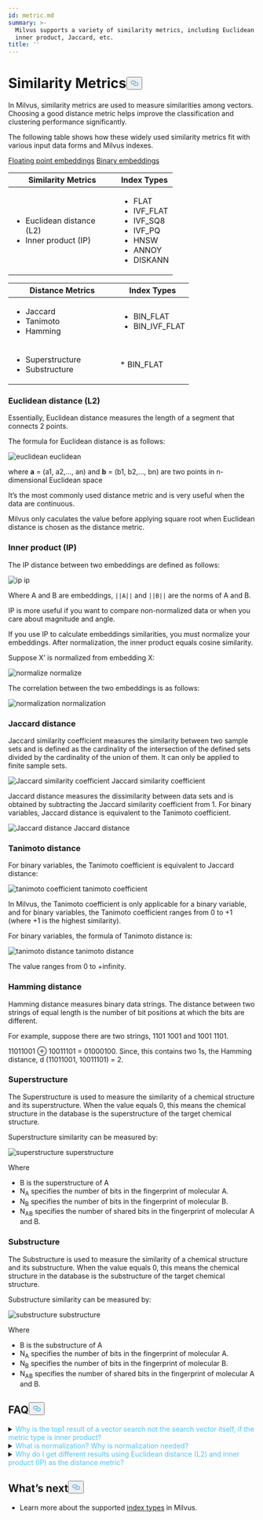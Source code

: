 ```yaml
---
id: metric.md
summary: >-
  Milvus supports a variety of similarity metrics, including Euclidean distance,
  inner product, Jaccard, etc.
title: ''
---
```

<h1 id="Similarity-Metrics" class="common-anchor-header">Similarity Metrics<button data-href="#Similarity-Metrics" class="anchor-icon" translate="no">
      <svg translate="no"
        aria-hidden="true"
        focusable="false"
        height="20"
        version="1.1"
        viewBox="0 0 16 16"
        width="16"
      >
        <path
          fill="#0092E4"
          fill-rule="evenodd"
          d="M4 9h1v1H4c-1.5 0-3-1.69-3-3.5S2.55 3 4 3h4c1.45 0 3 1.69 3 3.5 0 1.41-.91 2.72-2 3.25V8.59c.58-.45 1-1.27 1-2.09C10 5.22 8.98 4 8 4H4c-.98 0-2 1.22-2 2.5S3 9 4 9zm9-3h-1v1h1c1 0 2 1.22 2 2.5S13.98 12 13 12H9c-.98 0-2-1.22-2-2.5 0-.83.42-1.64 1-2.09V6.25c-1.09.53-2 1.84-2 3.25C6 11.31 7.55 13 9 13h4c1.45 0 3-1.69 3-3.5S14.5 6 13 6z"
        ></path>
      </svg>
    </button></h1><p>In Milvus, similarity metrics are used to measure similarities among vectors. Choosing a good distance metric helps improve the classification and clustering performance significantly.</p>
<p>The following table shows how these widely used similarity metrics fit with various input data forms and Milvus indexes.</p>
<div class="filter">
<a href="#floating">Floating point embeddings</a> <a href="#binary">Binary embeddings</a>
</div>
<div class="filter-floating table-wrapper" markdown="block">
<table class="tg">
<thead>
  <tr>
    <th class="tg-0pky" style="width: 204px;">Similarity Metrics</th>
    <th class="tg-0pky">Index Types</th>
  </tr>
</thead>
<tbody>
  <tr>
    <td class="tg-0pky"><ul><li>Euclidean distance (L2)</li><li>Inner product (IP)</li></td>
    <td class="tg-0pky" rowspan="2"><ul><li>FLAT</li><li>IVF_FLAT</li><li>IVF_SQ8</li><li>IVF_PQ</li><li>HNSW</li><li>ANNOY</li><li>DISKANN</li></ul></td>
  </tr>
</tbody>
</table>
</div>
<div class="filter-binary table-wrapper" markdown="block">
<table class="tg">
<thead>
  <tr>
    <th class="tg-0pky" style="width: 204px;">Distance Metrics</th>
    <th class="tg-0pky">Index Types</th>
  </tr>
</thead>
<tbody>
  <tr>
    <td class="tg-0pky"><ul><li>Jaccard</li><li>Tanimoto</li><li>Hamming</li></ul></td>
    <td class="tg-0pky"><ul><li>BIN_FLAT</li><li>BIN_IVF_FLAT</li></ul></td>
  </tr>
  <tr>
    <td class="tg-0pky"><ul><li>Superstructure</li><li>Substructure</li></ul></td>
    <td class="tg-0pky">* BIN_FLAT</td>
  </tr>
</tbody>
</table>
</div>
<h3 id="Euclidean-distance-L2" class="common-anchor-header">Euclidean distance (L2)</h3><p>Essentially, Euclidean distance measures the length of a segment that connects 2 points.</p>
<p>The formula for Euclidean distance is as follows:</p>
<p>
  <span class="img-wrapper">
    <img translate="no" src="/docs/v2.2.x/assets/euclidean_metric.png" alt="euclidean" class="doc-image" id="euclidean" />
    <span>euclidean</span>
  </span>
</p>
<p>where <strong>a</strong> = (a1, a2,…, an) and <strong>b</strong> = (b1, b2,…, bn) are two points in n-dimensional Euclidean space</p>
<p>It’s the most commonly used distance metric and is very useful when the data are continuous.</p>
<div class="alert note">
Milvus only caculates the value before applying square root when Euclidean distance is chosen as the distance metric.
</div>
<h3 id="Inner-product-IP" class="common-anchor-header">Inner product (IP)</h3><p>The IP distance between two embeddings are defined as follows:</p>
<p>
  <span class="img-wrapper">
    <img translate="no" src="/docs/v2.2.x/assets/IP_formula.png" alt="ip" class="doc-image" id="ip" />
    <span>ip</span>
  </span>
</p>
<p>Where A and B are embeddings, <code translate="no">||A||</code> and <code translate="no">||B||</code> are the norms of A and B.</p>
<p>IP is more useful if you want to compare non-normalized data or when you care about magnitude and angle.</p>
<div class="alert note">
 If you use IP to calculate embeddings similarities, you must normalize your embeddings. After normalization, the inner product equals cosine similarity.
</div>
<p>Suppose X’ is normalized from embedding X:</p>
<p>
  <span class="img-wrapper">
    <img translate="no" src="/docs/v2.2.x/assets/normalize_formula.png" alt="normalize" class="doc-image" id="normalize" />
    <span>normalize</span>
  </span>
</p>
<p>The correlation between the two embeddings is as follows:</p>
<p>
  <span class="img-wrapper">
    <img translate="no" src="/docs/v2.2.x/assets/normalization_formula.png" alt="normalization" class="doc-image" id="normalization" />
    <span>normalization</span>
  </span>
</p>
<h3 id="Jaccard-distance" class="common-anchor-header">Jaccard distance</h3><p>Jaccard similarity coefficient measures the similarity between two sample sets and is defined as the cardinality of the intersection of the defined sets divided by the cardinality of the union of them. It can only be applied to finite sample sets.</p>
<p>
  <span class="img-wrapper">
    <img translate="no" src="/docs/v2.2.x/assets/jaccard_coeff.png" alt="Jaccard similarity coefficient" class="doc-image" id="jaccard-similarity-coefficient" />
    <span>Jaccard similarity coefficient</span>
  </span>
</p>
<p>Jaccard distance measures the dissimilarity between data sets and is obtained by subtracting the Jaccard similarity coefficient from 1. For binary variables, Jaccard distance is equivalent to the Tanimoto coefficient.</p>
<p>
  <span class="img-wrapper">
    <img translate="no" src="/docs/v2.2.x/assets/jaccard_dist.png" alt="Jaccard distance" class="doc-image" id="jaccard-distance" />
    <span>Jaccard distance</span>
  </span>
</p>
<h3 id="Tanimoto-distance" class="common-anchor-header">Tanimoto distance</h3><p>For binary variables, the Tanimoto coefficient is equivalent to Jaccard distance:</p>
<p>
  <span class="img-wrapper">
    <img translate="no" src="/docs/v2.2.x/assets/tanimoto_coeff.png" alt="tanimoto coefficient" class="doc-image" id="tanimoto-coefficient" />
    <span>tanimoto coefficient</span>
  </span>
</p>
<p>In Milvus, the Tanimoto coefficient is only applicable for a binary variable, and for binary variables, the Tanimoto coefficient ranges from 0 to +1 (where +1 is the highest similarity).</p>
<p>For binary variables, the formula of Tanimoto distance is:</p>
<p>
  <span class="img-wrapper">
    <img translate="no" src="/docs/v2.2.x/assets/tanimoto_dist.png" alt="tanimoto distance" class="doc-image" id="tanimoto-distance" />
    <span>tanimoto distance</span>
  </span>
</p>
<p>The value ranges from 0 to +infinity.</p>
<h3 id="Hamming-distance" class="common-anchor-header">Hamming distance</h3><p>Hamming distance measures binary data strings. The distance between two strings of equal length is the number of bit positions at which the bits are different.</p>
<p>For example, suppose there are two strings, 1101 1001 and 1001 1101.</p>
<p>11011001 ⊕ 10011101 = 01000100. Since, this contains two 1s, the Hamming distance, d (11011001, 10011101) = 2.</p>
<h3 id="Superstructure" class="common-anchor-header">Superstructure</h3><p>The Superstructure is used to measure the similarity of a chemical structure and its superstructure. When the value equals 0, this means the chemical structure in the database is the superstructure of the target chemical structure.</p>
<p>Superstructure similarity can be measured by:</p>
<p>
  <span class="img-wrapper">
    <img translate="no" src="/docs/v2.2.x/assets/superstructure.png" alt="superstructure" class="doc-image" id="superstructure" />
    <span>superstructure</span>
  </span>
</p>
<p>Where</p>
<ul>
<li>B is the superstructure of A</li>
<li>N<sub>A</sub> specifies the number of bits in the fingerprint of molecular A.</li>
<li>N<sub>B</sub> specifies the number of bits in the fingerprint of molecular B.</li>
<li>N<sub>AB</sub> specifies the number of shared bits in the fingerprint of molecular A and B.</li>
</ul>
<h3 id="Substructure" class="common-anchor-header">Substructure</h3><p>The Substructure is used to measure the similarity of a chemical structure and its substructure. When the value equals 0, this means the chemical structure in the database is the substructure of the target chemical structure.</p>
<p>Substructure similarity can be measured by:</p>
<p>
  <span class="img-wrapper">
    <img translate="no" src="/docs/v2.2.x/assets/substructure.png" alt="substructure" class="doc-image" id="substructure" />
    <span>substructure</span>
  </span>
</p>
<p>Where</p>
<ul>
<li>B is the substructure of A</li>
<li>N<sub>A</sub> specifies the number of bits in the fingerprint of molecular A.</li>
<li>N<sub>B</sub> specifies the number of bits in the fingerprint of molecular B.</li>
<li>N<sub>AB</sub> specifies the number of shared bits in the fingerprint of molecular A and B.</li>
</ul>
<h2 id="FAQ" class="common-anchor-header">FAQ<button data-href="#FAQ" class="anchor-icon" translate="no">
      <svg translate="no"
        aria-hidden="true"
        focusable="false"
        height="20"
        version="1.1"
        viewBox="0 0 16 16"
        width="16"
      >
        <path
          fill="#0092E4"
          fill-rule="evenodd"
          d="M4 9h1v1H4c-1.5 0-3-1.69-3-3.5S2.55 3 4 3h4c1.45 0 3 1.69 3 3.5 0 1.41-.91 2.72-2 3.25V8.59c.58-.45 1-1.27 1-2.09C10 5.22 8.98 4 8 4H4c-.98 0-2 1.22-2 2.5S3 9 4 9zm9-3h-1v1h1c1 0 2 1.22 2 2.5S13.98 12 13 12H9c-.98 0-2-1.22-2-2.5 0-.83.42-1.64 1-2.09V6.25c-1.09.53-2 1.84-2 3.25C6 11.31 7.55 13 9 13h4c1.45 0 3-1.69 3-3.5S14.5 6 13 6z"
        ></path>
      </svg>
    </button></h2><p><details>
<summary><font color="#4fc4f9">Why is the top1 result of a vector search not the search vector itself, if the metric type is inner product?</font></summary>
This occurs if you have not normalized the vectors when using inner product as the distance metric.
</details>
<details>
<summary><font color="#4fc4f9">What is normalization? Why is normalization needed?</font></summary></p>
<p>Normalization refers to the process of converting an embedding (vector) so that its norm equals 1. If you use Inner Product to calculate embeddings similarities, you must normalize your embeddings. After normalization, inner product equals cosine similarity.
</p>
<p>
See <a href="https://en.wikipedia.org/wiki/Unit_vector">Wikipedia</a> for more information.
</p>
</details>
<details>
<summary><font color="#4fc4f9">Why do I get different results using Euclidean distance (L2) and inner product (IP) as the distance metric?</font></summary>
Check if the vectors are normalized. If not, you need to normalize the vectors first. Theoretically speaking, similarities worked out by L2 are different from similarities worked out by IP, if the vectors are not normalized.
</details>
<h2 id="Whats-next" class="common-anchor-header">What’s next<button data-href="#Whats-next" class="anchor-icon" translate="no">
      <svg translate="no"
        aria-hidden="true"
        focusable="false"
        height="20"
        version="1.1"
        viewBox="0 0 16 16"
        width="16"
      >
        <path
          fill="#0092E4"
          fill-rule="evenodd"
          d="M4 9h1v1H4c-1.5 0-3-1.69-3-3.5S2.55 3 4 3h4c1.45 0 3 1.69 3 3.5 0 1.41-.91 2.72-2 3.25V8.59c.58-.45 1-1.27 1-2.09C10 5.22 8.98 4 8 4H4c-.98 0-2 1.22-2 2.5S3 9 4 9zm9-3h-1v1h1c1 0 2 1.22 2 2.5S13.98 12 13 12H9c-.98 0-2-1.22-2-2.5 0-.83.42-1.64 1-2.09V6.25c-1.09.53-2 1.84-2 3.25C6 11.31 7.55 13 9 13h4c1.45 0 3-1.69 3-3.5S14.5 6 13 6z"
        ></path>
      </svg>
    </button></h2><ul>
<li>Learn more about the supported <a href="/docs/fr/index.md">index types</a> in Milvus.</li>
</ul>
